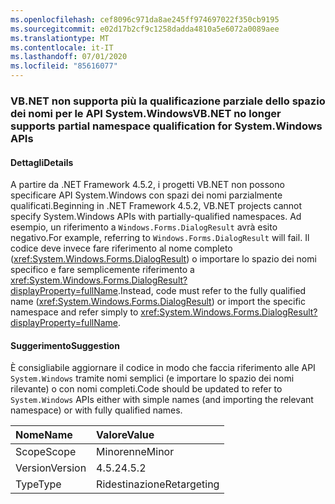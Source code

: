 ```yaml
---
ms.openlocfilehash: cef8096c971da8ae245ff974697022f350cb9195
ms.sourcegitcommit: e02d17b2cf9c1258dadda4810a5e6072a0089aee
ms.translationtype: MT
ms.contentlocale: it-IT
ms.lasthandoff: 07/01/2020
ms.locfileid: "85616077"
---
```

### <a name="vbnet-no-longer-supports-partial-namespace-qualification-for-systemwindows-apis"></a><span data-ttu-id="42814-101">VB.NET non supporta più la qualificazione parziale dello spazio dei nomi per le API System.Windows</span><span class="sxs-lookup"><span data-stu-id="42814-101">VB.NET no longer supports partial namespace qualification for System.Windows APIs</span></span>

#### <a name="details"></a><span data-ttu-id="42814-102">Dettagli</span><span class="sxs-lookup"><span data-stu-id="42814-102">Details</span></span>

<span data-ttu-id="42814-103">A partire da .NET Framework 4.5.2, i progetti VB.NET non possono specificare API System.Windows con spazi dei nomi parzialmente qualificati.</span><span class="sxs-lookup"><span data-stu-id="42814-103">Beginning in .NET Framework 4.5.2, VB.NET projects cannot specify System.Windows APIs with partially-qualified namespaces.</span></span> <span data-ttu-id="42814-104">Ad esempio, un riferimento a `Windows.Forms.DialogResult` avrà esito negativo.</span><span class="sxs-lookup"><span data-stu-id="42814-104">For example, referring to `Windows.Forms.DialogResult` will fail.</span></span> <span data-ttu-id="42814-105">Il codice deve invece fare riferimento al nome completo (<xref:System.Windows.Forms.DialogResult>) o importare lo spazio dei nomi specifico e fare semplicemente riferimento a <xref:System.Windows.Forms.DialogResult?displayProperty=fullName>.</span><span class="sxs-lookup"><span data-stu-id="42814-105">Instead, code must refer to the fully qualified name (<xref:System.Windows.Forms.DialogResult>) or import the specific namespace and refer simply to <xref:System.Windows.Forms.DialogResult?displayProperty=fullName>.</span></span>

#### <a name="suggestion"></a><span data-ttu-id="42814-106">Suggerimento</span><span class="sxs-lookup"><span data-stu-id="42814-106">Suggestion</span></span>

<span data-ttu-id="42814-107">È consigliabile aggiornare il codice in modo che faccia riferimento alle API `System.Windows` tramite nomi semplici (e importare lo spazio dei nomi rilevante) o con nomi completi.</span><span class="sxs-lookup"><span data-stu-id="42814-107">Code should be updated to refer to `System.Windows` APIs either with simple names (and importing the relevant namespace) or with fully qualified names.</span></span>

| <span data-ttu-id="42814-108">Nome</span><span class="sxs-lookup"><span data-stu-id="42814-108">Name</span></span>    | <span data-ttu-id="42814-109">Valore</span><span class="sxs-lookup"><span data-stu-id="42814-109">Value</span></span>       |
|:--------|:------------|
| <span data-ttu-id="42814-110">Scope</span><span class="sxs-lookup"><span data-stu-id="42814-110">Scope</span></span>   | <span data-ttu-id="42814-111">Minorenne</span><span class="sxs-lookup"><span data-stu-id="42814-111">Minor</span></span>       |
| <span data-ttu-id="42814-112">Version</span><span class="sxs-lookup"><span data-stu-id="42814-112">Version</span></span> | <span data-ttu-id="42814-113">4.5.2</span><span class="sxs-lookup"><span data-stu-id="42814-113">4.5.2</span></span>       |
| <span data-ttu-id="42814-114">Type</span><span class="sxs-lookup"><span data-stu-id="42814-114">Type</span></span>    | <span data-ttu-id="42814-115">Ridestinazione</span><span class="sxs-lookup"><span data-stu-id="42814-115">Retargeting</span></span> |
